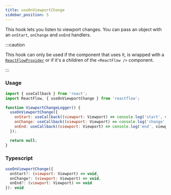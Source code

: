 ```yaml
---
title: useOnViewportChange
sidebar_position: 5
---
```


This hook lets you listen to viewport changes. You can pass an object with an `onStart`, `onChange` and `onEnd` handlers.

:::caution

This hook can only be used if the component that uses it, is wrapped with a [`ReactFlowProvider`](/docs/api/react-flow-provider/) or if it's a children of the `<ReactFlow />` component.

:::

### Usage

```js
import { useCallback } from 'react';
import ReactFlow, { useOnViewportChange } from 'reactflow';

function ViewportChangeLogger() {
  useOnViewportChange({
    onStart: useCallback((viewport: Viewport) => console.log('start', viewport), []),
    onChange: useCallback((viewport: Viewport) => console.log('change', viewport), []),
    onEnd: useCallback((viewport: Viewport) => console.log('end', viewport), []),
  });

  return null;
}
```

### Typescript

```js
useOnViewportChange({
  onStart?: (viewport: Viewport) => void,
  onChange?: (viewport: Viewport) => void,
  onEnd?: (viewport: Viewport) => void
}): void
```
